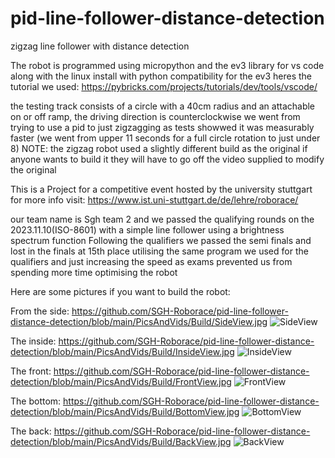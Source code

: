 # pid-line-follower-distance-detection
zigzag line follower with distance detection

The robot is programmed using micropython and the ev3 library for vs code 
along with the linux install with python compatibility for the ev3
heres the tutorial we used:
https://pybricks.com/projects/tutorials/dev/tools/vscode/



the testing track consists of a circle with a 40cm radius and an attachable on or off ramp,
the driving direction is counterclockwise
we went from trying to use a pid to just zigzagging as tests showwed it was measurably faster
(we went from upper 11 seconds for a full circle rotation to just under 8)
NOTE: the zigzag robot used a slightly different build as the original if anyone wants to build it they will have to go off the video supplied to modify the original

This is a Project for a competitive event hosted by the university stuttgart for more info visit:
https://www.ist.uni-stuttgart.de/de/lehre/roborace/

our team name is Sgh team 2 and we passed the qualifying rounds on the 2023.11.10(ISO-8601)
with a simple line follower using a brightness spectrum function
Following the qualifiers we passed the semi finals
and lost in the finals at 15th place utilising the same program we used for the qualifiers and just increasing the speed
as exams prevented us from spending more time optimising the robot


Here are some pictures if you want to build the robot:

From the side:
https://github.com/SGH-Roborace/pid-line-follower-distance-detection/blob/main/PicsAndVids/Build/SideView.jpg
![SideView](https://github.com/SGH-Roborace/pid-line-follower-distance-detection/assets/83182133/10ada764-2e34-42de-b770-7815e6d8a899)

The inside:
https://github.com/SGH-Roborace/pid-line-follower-distance-detection/blob/main/PicsAndVids/Build/InsideView.jpg
![InsideView](https://github.com/SGH-Roborace/pid-line-follower-distance-detection/assets/83182133/7a80b36b-24f3-470f-883e-f7efe54320d7)

The front:
https://github.com/SGH-Roborace/pid-line-follower-distance-detection/blob/main/PicsAndVids/Build/FrontView.jpg
![FrontView](https://github.com/SGH-Roborace/pid-line-follower-distance-detection/assets/83182133/4964ac8f-8956-44d7-80d4-01848e2ae2cb)

The bottom:
https://github.com/SGH-Roborace/pid-line-follower-distance-detection/blob/main/PicsAndVids/Build/BottomView.jpg
![BottomView](https://github.com/SGH-Roborace/pid-line-follower-distance-detection/assets/83182133/63fce3eb-b1e4-4914-93d4-89186abb53bb)

The back:
https://github.com/SGH-Roborace/pid-line-follower-distance-detection/blob/main/PicsAndVids/Build/BackView.jpg
![BackView](https://github.com/SGH-Roborace/pid-line-follower-distance-detection/assets/83182133/6062b27b-f59a-4a5d-9a54-3938cc152980)
